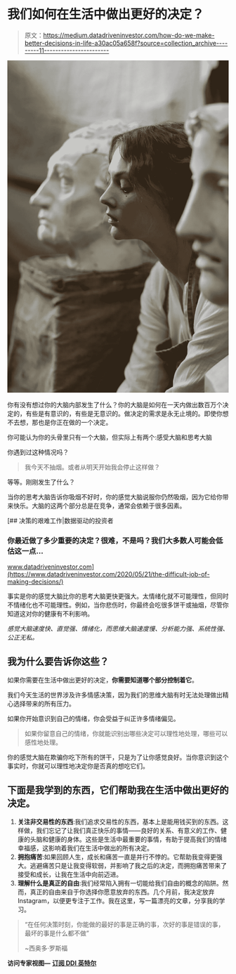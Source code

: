 # 我们如何在生活中做出更好的决定？

> 原文：<https://medium.datadriveninvestor.com/how-do-we-make-better-decisions-in-life-a30ac05a658f?source=collection_archive---------11----------------------->

![](img/4f3bfbbf7caf6666a5b9fc85ec66abc7.png)

你有没有想过你的大脑内部发生了什么？你的大脑是如何在一天内做出数百万个决定的，有些是有意识的，有些是无意识的。做决定的需求是永无止境的。即使你想不去想，那也是你正在做的一个决定。

你可能认为你的头骨里只有一个大脑，但实际上有两个:感受大脑和思考大脑

你遇到过这种情况吗？

> 我今天不抽烟。或者从明天开始我会停止这样做？

等等。刚刚发生了什么？

当你的思考大脑告诉你吸烟不好时，你的感觉大脑说服你仍然吸烟，因为它给你带来快乐。大脑的这两个部分总是在竞争，通常会依赖于很多因素。

[](https://www.datadriveninvestor.com/2020/05/21/the-difficult-job-of-making-decisions/) [## 决策的艰难工作|数据驱动的投资者

### 你最近做了多少重要的决定？很难，不是吗？我们大多数人可能会低估这一点…

www.datadriveninvestor.com](https://www.datadriveninvestor.com/2020/05/21/the-difficult-job-of-making-decisions/) 

事实是你的感觉大脑比你的思考大脑更快更强大。太情绪化就不可能理性，但同时不情绪化也不可能理性。例如，当你悲伤时，你最终会吃很多饼干或抽烟，尽管你知道这对你的健康有不利影响。

*感觉大脑速度快、直觉强、情绪化，而思维大脑速度慢、分析能力强、系统性强、公正无私。*

## **我为什么要告诉你这些？**

如果你需要在生活中做出更好的决定，**你需要知道哪个部分控制着它**。

我们今天生活的世界涉及许多情感决策，因为我们的思维大脑有时无法处理做出精心选择带来的所有压力。

如果你开始意识到自己的情绪，你会受益于纠正许多情绪偏见。

> 如果你留意自己的情绪，你就能识别出哪些决定可以理性地处理，哪些可以感性地处理。

你的感觉大脑在欺骗你吃下所有的饼干，只是为了让你感觉良好。当你意识到这个事实时，你就可以理性地决定你是否真的想吃它们。

## 下面是我学到的东西，它们帮助我在生活中做出更好的决定。

1.  **关注非交易性的东西**:我们追求交易性的东西，基本上是能用钱买到的东西。这样做，我们忘记了让我们真正快乐的事情——良好的关系、有意义的工作、健康的头脑和健康的身体。这些是生活中最重要的事情，有助于提高我们的情绪幸福感，这影响着我们在生活中做出的所有决定。
2.  **拥抱痛苦**:如果回顾人生，成长和痛苦一直是并行不悖的。它帮助我变得更强大。逃避痛苦只是让我变得软弱，并影响了我之后的决定，而拥抱痛苦带来了接受和成长，让我在生活中向前迈进。
3.  **理解什么是真正的自由**:我们经常陷入拥有一切能给我们自由的概念的陷阱。然而，真正的自由来自于你选择你愿意放弃的东西。几个月前，我决定放弃 Instagram，以便更专注于工作。我在这里，写一篇漂亮的文章，分享我的学习。

> “在任何决策时刻，你能做的最好的事是正确的事，次好的事是错误的事，最坏的事是什么都不做”
> 
> ~西奥多·罗斯福

**访问专家视图—** [**订阅 DDI 英特尔**](https://datadriveninvestor.com/ddi-intel)